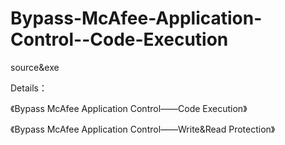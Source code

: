 # Bypass-McAfee-Application-Control--Code-Execution
source&amp;exe

Details：

《Bypass McAfee Application Control——Code Execution》

《Bypass McAfee Application Control——Write&Read Protection》
